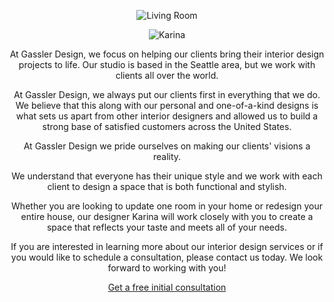 <webui-data data-page-title="About {APP_NAME}" data-page-subtitle=""></webui-data>

<webui-flex column align="center" justify="center">

<webui-side-by-side class="my-a">

<webui-flex>

<webui-paper class="ma-3 mt-1">

![Living Room](https://cdn.gassler.design/img/gd/about_us_living_room.avif)

<webui-flex class="hide-at-mobile" style="height:150px">

</webui-flex>

</webui-paper>

<webui-paper>

<webui-flex class="hide-at-mobile" style="height:150px">

</webui-flex>

![Karina](https://cdn.gassler.design/img/gd/about_us_karina.avif)

</webui-paper>

</webui-flex>

<webui-flex column align="center" gap="2" class="ma-10 pa-10 theme-tertiary">

<webui-paper>

At Gassler Design, we focus on helping our clients bring their interior design projects to life. Our studio is based in the Seattle area, but we work with clients all over the world.

At Gassler Design, we always put our clients first in everything that we do. We believe that this along with our personal and one-of-a-kind designs is what sets us apart from other interior designers and allowed us to build a strong base of satisfied customers across the United States.

At Gassler Design we pride ourselves on making our clients' visions a reality.

We understand that everyone has their unique style and we work with each client to design a space that is both functional and stylish.

Whether you are looking to update one room in your home or redesign your entire house, our designer Karina will work closely with you to create a space that reflects your taste and meets all of your needs.

If you are interested in learning more about our interior design services or if you would like to schedule a consultation, please contact us today. We look forward to working with you!

</webui-paper>

<webui-flex grow>

</webui-flex>

<webui-paper class="f5">

[Get a free initial consultation](/consultation)

</webui-paper>

</webui-flex>

</webui-side-by-side>

</webui-flex>

<app-next name="Consultation Services" href="/consultation"></app-next>
